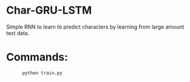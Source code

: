 # Char-GRU-LSTM
Simple RNN to learn to predict characters by learning from large amount text data.

# Commands:
          python train.py
